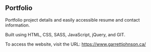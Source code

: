 ## Portfolio

Portfolio project details and easily accessible resume and contact information.

Built using HTML, CSS, SASS, JavaScript, jQuery, and GIT.

To access the website, visit the URL: https://www.garrettjohnson.ca/
